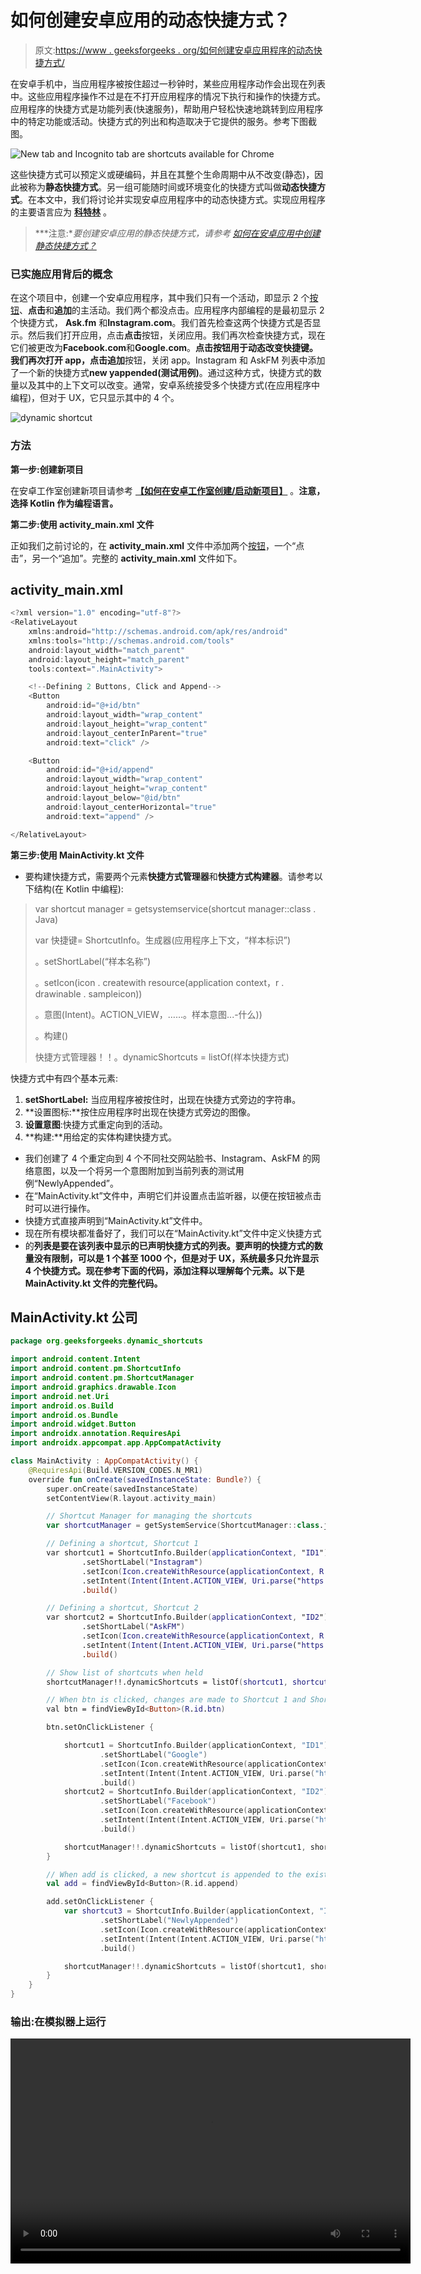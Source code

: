 # 如何创建安卓应用的动态快捷方式？

> 原文:[https://www . geeksforgeeks . org/如何创建安卓应用程序的动态快捷方式/](https://www.geeksforgeeks.org/how-to-create-dynamic-shortcuts-of-an-android-applications/)

在安卓手机中，当应用程序被按住超过一秒钟时，某些应用程序动作会出现在列表中。这些应用程序操作不过是在不打开应用程序的情况下执行和操作的快捷方式。应用程序的快捷方式是功能列表(快速服务)，帮助用户轻松快速地跳转到应用程序中的特定功能或活动。快捷方式的列出和构造取决于它提供的服务。参考下图截图。

![New tab and Incognito tab are shortcuts available for Chrome](img/ca6cdb1f33ec2e5815eb3a91f0bdde11.png)

这些快捷方式可以预定义或硬编码，并且在其整个生命周期中从不改变(静态)，因此被称为**静态快捷方式**。另一组可能随时间或环境变化的快捷方式叫做**动态快捷方式**。在本文中，我们将讨论并实现安卓应用程序中的动态快捷方式。实现应用程序的主要语言应为 [**科特林**](https://www.geeksforgeeks.org/introduction-to-kotlin/) 。

> ***注意:**要创建安卓应用的静态快捷方式，请参考* [*如何在安卓应用中创建静态快捷方式？*](https://www.geeksforgeeks.org/how-to-create-static-shortcuts-in-android-app/)

### **已实施应用背后的概念**

在这个项目中，创建一个安卓应用程序，其中我们只有一个活动，即显示 2 个[按钮](https://www.geeksforgeeks.org/button-in-kotlin/)、**点击**和**追加**的主活动。我们两个都没点击。应用程序内部编程的是最初显示 2 个快捷方式， **Ask.fm** 和**Instagram.com**。我们首先检查这两个快捷方式是否显示。然后我们打开应用，点击**点击**按钮，关闭应用。我们再次检查快捷方式，现在它们被更改为**Facebook.com**和**Google.com**。**点击按钮用于动态改变快捷键。**我们再次打开 app，点击**追加**按钮，关闭 app。Instagram 和 AskFM 列表中添加了一个新的快捷方式**new yappended(测试用例)**。通过这种方式，快捷方式的数量以及其中的上下文可以改变。通常，安卓系统接受多个快捷方式(在应用程序中编程)，但对于 UX，它只显示其中的 4 个。

![dynamic shortcut](img/dbf2fac8f6e162762858378f307e7d39.png)

### 方法

**第一步:创建新项目**

在安卓工作室创建新项目请参考 [**【如何在安卓工作室创建/启动新项目】**](https://www.geeksforgeeks.org/android-how-to-create-start-a-new-project-in-android-studio/) 。**注意，选择 Kotlin 作为编程语言。**

**第二步:使用 activity_main.xml 文件**

正如我们之前讨论的，在 **activity_main.xml** 文件中添加两个[按钮](https://www.geeksforgeeks.org/button-in-kotlin/)，一个“点击”，另一个“追加”。完整的 **activity_main.xml** 文件如下。

## activity_main.xml

```kt
<?xml version="1.0" encoding="utf-8"?>
<RelativeLayout
    xmlns:android="http://schemas.android.com/apk/res/android"
    xmlns:tools="http://schemas.android.com/tools"
    android:layout_width="match_parent"
    android:layout_height="match_parent"
    tools:context=".MainActivity">

    <!--Defining 2 Buttons, Click and Append-->
    <Button
        android:id="@+id/btn"
        android:layout_width="wrap_content"
        android:layout_height="wrap_content"
        android:layout_centerInParent="true"
        android:text="click" />

    <Button
        android:id="@+id/append"
        android:layout_width="wrap_content"
        android:layout_height="wrap_content"
        android:layout_below="@id/btn"
        android:layout_centerHorizontal="true"
        android:text="append" />

</RelativeLayout>
```

**第三步:使用 MainActivity.kt 文件**

*   要构建快捷方式，需要两个元素**快捷方式管理器**和**快捷方式构建器**。请参考以下结构(在 Kotlin 中编程):

> var shortcut manager = getsystemservice(shortcut manager::class . Java)
> 
> var 快捷键= ShortcutInfo。生成器(应用程序上下文，“样本标识”)
> 
> 。setShortLabel(“样本名称”)
> 
> 。setIcon(icon . createwith resource(application context，r . drawinable . sampleicon))
> 
> 。意图(Intent)。ACTION_VIEW，……。样本意图...-什么))
> 
> 。构建()
> 
> 快捷方式管理器！！。dynamicShortcuts = listOf(样本快捷方式)

快捷方式中有四个基本元素:

1.  **setShortLabel:** 当应用程序被按住时，出现在快捷方式旁边的字符串。
2.  **设置图标:**按住应用程序时出现在快捷方式旁边的图像。
3.  **设置意图**:快捷方式重定向到的活动。
4.  **构建:**用给定的实体构建快捷方式。

*   我们创建了 4 个重定向到 4 个不同社交网站脸书、Instagram、AskFM 的网络意图，以及一个将另一个意图附加到当前列表的测试用例“NewlyAppended”。
*   在“MainActivity.kt”文件中，声明它们并设置点击监听器，以便在按钮被点击时可以进行操作。
*   快捷方式直接声明到“MainActivity.kt”文件中。
*   现在所有模块都准备好了，我们可以在“MainActivity.kt”文件中定义快捷方式
*   的**列表是要在该列表中显示的已声明快捷方式的列表。要声明的快捷方式的数量没有限制，可以是 1 个甚至 1000 个，但是对于 UX，系统最多只允许显示 4 个快捷方式。现在参考下面的代码，添加注释以理解每个元素。以下是 **MainActivity.kt** 文件的完整代码。**

## MainActivity.kt 公司

```kt
package org.geeksforgeeks.dynamic_shortcuts

import android.content.Intent
import android.content.pm.ShortcutInfo
import android.content.pm.ShortcutManager
import android.graphics.drawable.Icon
import android.net.Uri
import android.os.Build
import android.os.Bundle
import android.widget.Button
import androidx.annotation.RequiresApi
import androidx.appcompat.app.AppCompatActivity

class MainActivity : AppCompatActivity() {
    @RequiresApi(Build.VERSION_CODES.N_MR1)
    override fun onCreate(savedInstanceState: Bundle?) {
        super.onCreate(savedInstanceState)
        setContentView(R.layout.activity_main)

        // Shortcut Manager for managing the shortcuts
        var shortcutManager = getSystemService(ShortcutManager::class.java)

        // Defining a shortcut, Shortcut 1
        var shortcut1 = ShortcutInfo.Builder(applicationContext, "ID1")
                .setShortLabel("Instagram")
                .setIcon(Icon.createWithResource(applicationContext, R.drawable.icon))
                .setIntent(Intent(Intent.ACTION_VIEW, Uri.parse("https://www.instagram.com")))
                .build()

        // Defining a shortcut, Shortcut 2
        var shortcut2 = ShortcutInfo.Builder(applicationContext, "ID2")
                .setShortLabel("AskFM")
                .setIcon(Icon.createWithResource(applicationContext, R.drawable.icon))
                .setIntent(Intent(Intent.ACTION_VIEW, Uri.parse("https://www.ask.fm")))
                .build()

        // Show list of shortcuts when held
        shortcutManager!!.dynamicShortcuts = listOf(shortcut1, shortcut2)

        // When btn is clicked, changes are made to Shortcut 1 and Shortcut 2
        val btn = findViewById<Button>(R.id.btn)

        btn.setOnClickListener {

            shortcut1 = ShortcutInfo.Builder(applicationContext, "ID1")
                    .setShortLabel("Google")
                    .setIcon(Icon.createWithResource(applicationContext, R.drawable.icon))
                    .setIntent(Intent(Intent.ACTION_VIEW, Uri.parse("https://www.google.com")))
                    .build()
            shortcut2 = ShortcutInfo.Builder(applicationContext, "ID2")
                    .setShortLabel("Facebook")
                    .setIcon(Icon.createWithResource(applicationContext, R.drawable.icon))
                    .setIntent(Intent(Intent.ACTION_VIEW, Uri.parse("https://www.facebook.com")))
                    .build()

            shortcutManager!!.dynamicShortcuts = listOf(shortcut1, shortcut2)
        }

        // When add is clicked, a new shortcut is appended to the existing list of shortcuts
        val add = findViewById<Button>(R.id.append)

        add.setOnClickListener {
            var shortcut3 = ShortcutInfo.Builder(applicationContext, "ID3")
                    .setShortLabel("NewlyAppended")
                    .setIcon(Icon.createWithResource(applicationContext, R.drawable.icon))
                    .setIntent(Intent(Intent.ACTION_VIEW, Uri.parse("https://www.newlyAppended.com")))
                    .build()

            shortcutManager!!.dynamicShortcuts = listOf(shortcut1, shortcut2, shortcut3)
        }
    }
}
```

### 输出:在模拟器上运行

<video class="wp-video-shortcode" id="video-480950-1" width="640" height="360" preload="metadata" controls=""><source type="video/mp4" src="https://media.geeksforgeeks.org/wp-content/uploads/20200825231945/ezgif.com-gif-maker-1.mp4?_=1">[https://media.geeksforgeeks.org/wp-content/uploads/20200825231945/ezgif.com-gif-maker-1.mp4](https://media.geeksforgeeks.org/wp-content/uploads/20200825231945/ezgif.com-gif-maker-1.mp4)</video>